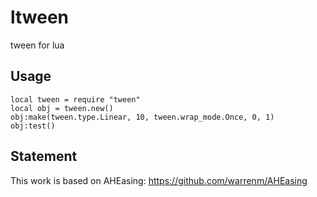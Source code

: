 # ltween
tween for lua

## Usage
```
local tween = require "tween"
local obj = tween.new()
obj:make(tween.type.Linear, 10, tween.wrap_mode.Once, 0, 1)
obj:test()
```

## Statement
This work is based on AHEasing: https://github.com/warrenm/AHEasing
